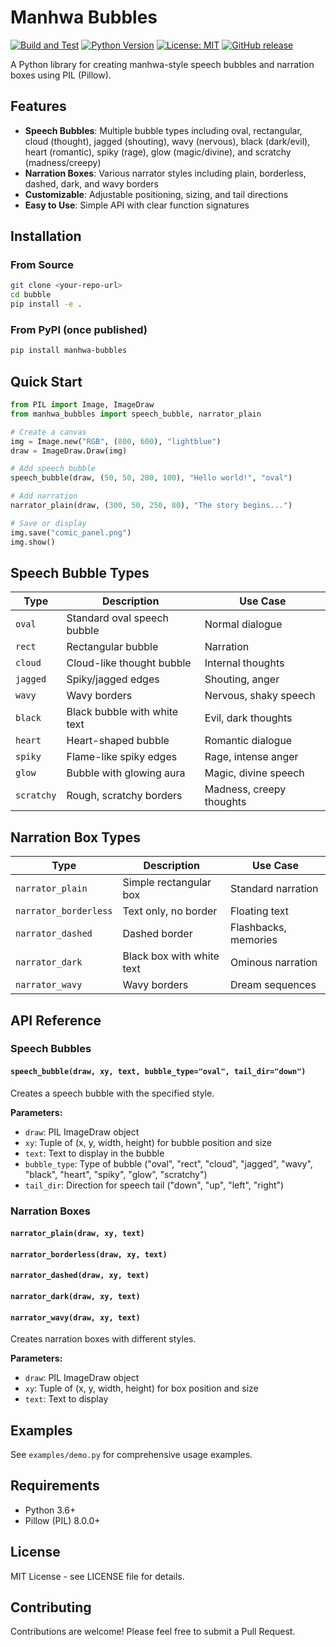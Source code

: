 # Manhwa Bubbles

[![Build and Test](https://github.com/Ihoroderii/manhwa-bubbles/workflows/Build%20and%20Test/badge.svg)](https://github.com/Ihoroderii/manhwa-bubbles/actions)
[![Python Version](https://img.shields.io/badge/python-3.8%2B-blue)](https://pypi.org/project/manhwa-bubbles/)
[![License: MIT](https://img.shields.io/badge/License-MIT-yellow.svg)](https://opensource.org/licenses/MIT)
[![GitHub release](https://img.shields.io/github/release/Ihoroderii/manhwa-bubbles.svg)](https://github.com/Ihoroderii/manhwa-bubbles/releases/)

A Python library for creating manhwa-style speech bubbles and narration boxes using PIL (Pillow).

## Features

- **Speech Bubbles**: Multiple bubble types including oval, rectangular, cloud (thought), jagged (shouting), wavy (nervous), black (dark/evil), heart (romantic), spiky (rage), glow (magic/divine), and scratchy (madness/creepy)
- **Narration Boxes**: Various narrator styles including plain, borderless, dashed, dark, and wavy borders
- **Customizable**: Adjustable positioning, sizing, and tail directions
- **Easy to Use**: Simple API with clear function signatures

## Installation

### From Source
```bash
git clone <your-repo-url>
cd bubble
pip install -e .
```

### From PyPI (once published)
```bash
pip install manhwa-bubbles
```

## Quick Start

```python
from PIL import Image, ImageDraw
from manhwa_bubbles import speech_bubble, narrator_plain

# Create a canvas
img = Image.new("RGB", (800, 600), "lightblue")
draw = ImageDraw.Draw(img)

# Add speech bubble
speech_bubble(draw, (50, 50, 200, 100), "Hello world!", "oval")

# Add narration
narrator_plain(draw, (300, 50, 250, 80), "The story begins...")

# Save or display
img.save("comic_panel.png")
img.show()
```

## Speech Bubble Types

| Type | Description | Use Case |
|------|-------------|----------|
| `oval` | Standard oval speech bubble | Normal dialogue |
| `rect` | Rectangular bubble | Narration |
| `cloud` | Cloud-like thought bubble | Internal thoughts |
| `jagged` | Spiky/jagged edges | Shouting, anger |
| `wavy` | Wavy borders | Nervous, shaky speech |
| `black` | Black bubble with white text | Evil, dark thoughts |
| `heart` | Heart-shaped bubble | Romantic dialogue |
| `spiky` | Flame-like spiky edges | Rage, intense anger |
| `glow` | Bubble with glowing aura | Magic, divine speech |
| `scratchy` | Rough, scratchy borders | Madness, creepy thoughts |

## Narration Box Types

| Type | Description | Use Case |
|------|-------------|----------|
| `narrator_plain` | Simple rectangular box | Standard narration |
| `narrator_borderless` | Text only, no border | Floating text |
| `narrator_dashed` | Dashed border | Flashbacks, memories |
| `narrator_dark` | Black box with white text | Ominous narration |
| `narrator_wavy` | Wavy borders | Dream sequences |

## API Reference

### Speech Bubbles

#### `speech_bubble(draw, xy, text, bubble_type="oval", tail_dir="down")`

Creates a speech bubble with the specified style.

**Parameters:**
- `draw`: PIL ImageDraw object
- `xy`: Tuple of (x, y, width, height) for bubble position and size
- `text`: Text to display in the bubble
- `bubble_type`: Type of bubble ("oval", "rect", "cloud", "jagged", "wavy", "black", "heart", "spiky", "glow", "scratchy")
- `tail_dir`: Direction for speech tail ("down", "up", "left", "right")

### Narration Boxes

#### `narrator_plain(draw, xy, text)`
#### `narrator_borderless(draw, xy, text)`
#### `narrator_dashed(draw, xy, text)`
#### `narrator_dark(draw, xy, text)`
#### `narrator_wavy(draw, xy, text)`

Creates narration boxes with different styles.

**Parameters:**
- `draw`: PIL ImageDraw object
- `xy`: Tuple of (x, y, width, height) for box position and size
- `text`: Text to display

## Examples

See `examples/demo.py` for comprehensive usage examples.

## Requirements

- Python 3.6+
- Pillow (PIL) 8.0.0+

## License

MIT License - see LICENSE file for details.

## Contributing

Contributions are welcome! Please feel free to submit a Pull Request.